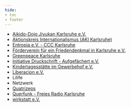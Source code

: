 ```yaml
---
hide:
- toc
- footer
---
```


* [Aikido-Dojo Jiyukan Karlsruhe e.V.](http://www.aikido-jiyukan.de)
* [Aktionskreis Internationalismus (AKI Karlsruhe)](http://aki-karlsruhe.de)
* [Entropia e.V. - CCC Karlsruhe](https://entropia.de)
* [Förderverein für ein Friedendenkmal in Karlsruhe e.V.](http://friedensdenkmal-karlsruhe.de)
* [Greenpeace Karlsruhe](https://greenwire.greenpeace.de/greenpeace-karlsruhe/about)
* [Initiative Druckschrift - Aufgefächert e.V.](https://druckschrift-ka.de)
* [Kindertagesstätte im Gewerbehof e.V.](https://kita-im-gewerbehof.de)
* [Liberacion e.V.](https://www.cafe-liberacion.de)
* Lilife
* Netzwerk
* [Quatrizeps](http://www.quatrizeps.de)
* [Querfunk - Freies Radio Karlsruhe](https://querfunk.info)
* [wirkstatt e.V.](https://www.wirkstatt.com)
